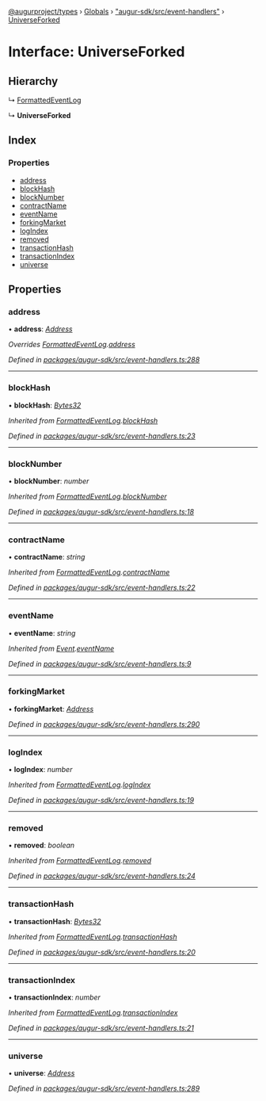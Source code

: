 [@augurproject/types](../README.md) › [Globals](../globals.md) › ["augur-sdk/src/event-handlers"](../modules/_augur_sdk_src_event_handlers_.md) › [UniverseForked](_augur_sdk_src_event_handlers_.universeforked.md)

# Interface: UniverseForked

## Hierarchy

  ↳ [FormattedEventLog](_augur_sdk_src_event_handlers_.formattedeventlog.md)

  ↳ **UniverseForked**

## Index

### Properties

* [address](_augur_sdk_src_event_handlers_.universeforked.md#address)
* [blockHash](_augur_sdk_src_event_handlers_.universeforked.md#blockhash)
* [blockNumber](_augur_sdk_src_event_handlers_.universeforked.md#blocknumber)
* [contractName](_augur_sdk_src_event_handlers_.universeforked.md#contractname)
* [eventName](_augur_sdk_src_event_handlers_.universeforked.md#eventname)
* [forkingMarket](_augur_sdk_src_event_handlers_.universeforked.md#forkingmarket)
* [logIndex](_augur_sdk_src_event_handlers_.universeforked.md#logindex)
* [removed](_augur_sdk_src_event_handlers_.universeforked.md#removed)
* [transactionHash](_augur_sdk_src_event_handlers_.universeforked.md#transactionhash)
* [transactionIndex](_augur_sdk_src_event_handlers_.universeforked.md#transactionindex)
* [universe](_augur_sdk_src_event_handlers_.universeforked.md#universe)

## Properties

###  address

• **address**: *[Address](../modules/_augur_sdk_src_event_handlers_.md#address)*

*Overrides [FormattedEventLog](_augur_sdk_src_event_handlers_.formattedeventlog.md).[address](_augur_sdk_src_event_handlers_.formattedeventlog.md#address)*

*Defined in [packages/augur-sdk/src/event-handlers.ts:288](https://github.com/AugurProject/augur/blob/69c4be52bf/packages/augur-sdk/src/event-handlers.ts#L288)*

___

###  blockHash

• **blockHash**: *[Bytes32](../modules/_augur_sdk_src_event_handlers_.md#bytes32)*

*Inherited from [FormattedEventLog](_augur_sdk_src_event_handlers_.formattedeventlog.md).[blockHash](_augur_sdk_src_event_handlers_.formattedeventlog.md#blockhash)*

*Defined in [packages/augur-sdk/src/event-handlers.ts:23](https://github.com/AugurProject/augur/blob/69c4be52bf/packages/augur-sdk/src/event-handlers.ts#L23)*

___

###  blockNumber

• **blockNumber**: *number*

*Inherited from [FormattedEventLog](_augur_sdk_src_event_handlers_.formattedeventlog.md).[blockNumber](_augur_sdk_src_event_handlers_.formattedeventlog.md#blocknumber)*

*Defined in [packages/augur-sdk/src/event-handlers.ts:18](https://github.com/AugurProject/augur/blob/69c4be52bf/packages/augur-sdk/src/event-handlers.ts#L18)*

___

###  contractName

• **contractName**: *string*

*Inherited from [FormattedEventLog](_augur_sdk_src_event_handlers_.formattedeventlog.md).[contractName](_augur_sdk_src_event_handlers_.formattedeventlog.md#contractname)*

*Defined in [packages/augur-sdk/src/event-handlers.ts:22](https://github.com/AugurProject/augur/blob/69c4be52bf/packages/augur-sdk/src/event-handlers.ts#L22)*

___

###  eventName

• **eventName**: *string*

*Inherited from [Event](_augur_sdk_src_event_handlers_.event.md).[eventName](_augur_sdk_src_event_handlers_.event.md#eventname)*

*Defined in [packages/augur-sdk/src/event-handlers.ts:9](https://github.com/AugurProject/augur/blob/69c4be52bf/packages/augur-sdk/src/event-handlers.ts#L9)*

___

###  forkingMarket

• **forkingMarket**: *[Address](../modules/_augur_sdk_src_event_handlers_.md#address)*

*Defined in [packages/augur-sdk/src/event-handlers.ts:290](https://github.com/AugurProject/augur/blob/69c4be52bf/packages/augur-sdk/src/event-handlers.ts#L290)*

___

###  logIndex

• **logIndex**: *number*

*Inherited from [FormattedEventLog](_augur_sdk_src_event_handlers_.formattedeventlog.md).[logIndex](_augur_sdk_src_event_handlers_.formattedeventlog.md#logindex)*

*Defined in [packages/augur-sdk/src/event-handlers.ts:19](https://github.com/AugurProject/augur/blob/69c4be52bf/packages/augur-sdk/src/event-handlers.ts#L19)*

___

###  removed

• **removed**: *boolean*

*Inherited from [FormattedEventLog](_augur_sdk_src_event_handlers_.formattedeventlog.md).[removed](_augur_sdk_src_event_handlers_.formattedeventlog.md#removed)*

*Defined in [packages/augur-sdk/src/event-handlers.ts:24](https://github.com/AugurProject/augur/blob/69c4be52bf/packages/augur-sdk/src/event-handlers.ts#L24)*

___

###  transactionHash

• **transactionHash**: *[Bytes32](../modules/_augur_sdk_src_event_handlers_.md#bytes32)*

*Inherited from [FormattedEventLog](_augur_sdk_src_event_handlers_.formattedeventlog.md).[transactionHash](_augur_sdk_src_event_handlers_.formattedeventlog.md#transactionhash)*

*Defined in [packages/augur-sdk/src/event-handlers.ts:20](https://github.com/AugurProject/augur/blob/69c4be52bf/packages/augur-sdk/src/event-handlers.ts#L20)*

___

###  transactionIndex

• **transactionIndex**: *number*

*Inherited from [FormattedEventLog](_augur_sdk_src_event_handlers_.formattedeventlog.md).[transactionIndex](_augur_sdk_src_event_handlers_.formattedeventlog.md#transactionindex)*

*Defined in [packages/augur-sdk/src/event-handlers.ts:21](https://github.com/AugurProject/augur/blob/69c4be52bf/packages/augur-sdk/src/event-handlers.ts#L21)*

___

###  universe

• **universe**: *[Address](../modules/_augur_sdk_src_event_handlers_.md#address)*

*Defined in [packages/augur-sdk/src/event-handlers.ts:289](https://github.com/AugurProject/augur/blob/69c4be52bf/packages/augur-sdk/src/event-handlers.ts#L289)*
